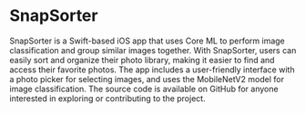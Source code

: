 # SnapSorter

SnapSorter is a Swift-based iOS app that uses Core ML to perform image classification and group similar images together. With SnapSorter, users can easily sort and organize their photo library, making it easier to find and access their favorite photos. The app includes a user-friendly interface with a photo picker for selecting images, and uses the MobileNetV2 model for image classification. The source code is available on GitHub for anyone interested in exploring or contributing to the project.
